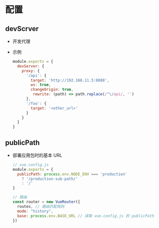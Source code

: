 # 配置

## devScrver

+ 开发代理

+ 示例

  ```js
  module.exports = {
    devServer: {
      proxy: {
        '/api': {
          target: 'http://192.168.11.5:8888',
          ws: true,
          changeOrigin: true,
           rewrite: (path) => path.replace(/^\/api/, '')
        },
        '/foo': {
          target: '<other_url>'
        }
      }
    }
  }
  ```

## publicPath

+ 部署应用包时的基本 URL

  ```js
  // vue.config.js
  module.exports = {
    publicPath: process.env.NODE_ENV === 'production'
      ? '/production-sub-path/'
      : '/'
  }
  ```

  ```js
  // 路由
  const router = new VueRouter({
    routes, // 路由匹配规则
    mode: "history",
    base: process.env.BASE_URL // 读取 vue.config.js 的 publicPath
  })
  ```
